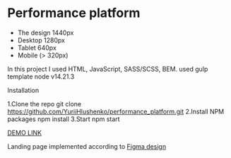 # Performance platform

- The design 1440px
- Desktop 1280px
- Tablet 640px
- Mobile (> 320px)

In this project I used HTML, JavaScript, SASS/SCSS, BEM.
used gulp template
node v14.21.3

Installation

1.Clone the repo
git clone https://github.com/YuriiHlushenko/performance_platform.git
2.Install NPM packages
npm install
3.Start
npm start

[DEMO LINK](https://yuriihlushenko.github.io/performance_platform/)

Landing page implemented according to [Figma design](https://www.figma.com/design/zRIqbjFpO7N8ZFZSEq1uXM/Performance-%D0%BF%D0%BB%D0%B0%D1%82%D1%84%D0%BE%D1%80%D0%BC%D0%B0?node-id=2001-4380&t=QqNv8GWgNbgAhDcU-0)

